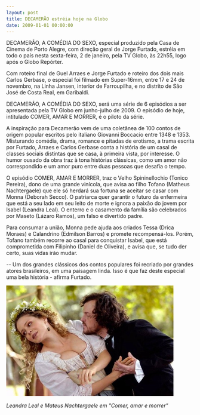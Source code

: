 ```yaml
---
layout: post
title: DECAMERÃO estréia hoje na Globo
date: 2009-01-01 00:00:00
---
```

DECAMERÃO, A COMÉDIA DO SEXO, especial produzido pela Casa de Cinema de Porto Alegre, com direção geral de Jorge Furtado, estréia em todo o país nesta sexta-feira, 2 de janeiro, pela TV Globo, às 22h55, logo após o Globo Repórter.

Com roteiro final de Guel Arraes e Jorge Furtado e roteiro dos dois mais Carlos Gerbase, o especial foi filmado em Super-16mm, entre 17 e 24 de novembro, na Linha Jansen, interior de Farroupilha, e no distrito de São José de Costa Real, em Garibaldi.

DECAMERÃO, A COMÉDIA DO SEXO, será uma série de 6 episódios a ser apresentada pela TV Globo em junho-julho de 2009. O episódio de hoje, intitulado COMER, AMAR E MORRER, é o piloto da série.

A inspiração para Decamerão vem de uma coletânea de 100 contos de origem popular escritos pelo italiano Giovanni Boccacio entre 1348 e 1353. Misturando comédia, drama, romance e pitadas de erotismo, a trama escrita por Furtado, Arraes e Carlos Gerbase conta a história de um casal de classes sociais distintas que se casa, à primeira vista, por interesse. O humor ousado da obra traz à tona histórias clássicas, como um amor não correspondido e um amor puro entre duas pessoas que desafia o tempo.

O episódio COMER, AMAR E MORRER, traz o Velho Spininellochio (Tonico Pereira), dono de uma grande vinícola, que avisa ao filho Tofano (Matheus Nachtergaele) que ele só herdará sua fortuna se aceitar se casar com Monna (Deborah Secco). O patriarca quer garantir o futuro da enfermeira que está a seu lado em seu leito de morte e ignora a paixão do jovem por Isabel (Leandra Leal). O enterro e o casamento da família são celebrados por Maseto (Lázaro Ramos), um falso e divertido padre.

Para consumar a união, Monna pede ajuda aos criados Tessa (Drica Moraes) e Calandrino (Edmilson Barros) e promete recompensá-los. Porém, Tofano também recorre ao casal para conquistar Isabel, que está comprometida com Filipinho (Daniel de Oliveira), e avisa que, se tudo der certo, suas vidas irão mudar.

\-- Um dos grandes clássicos dos contos populares foi recriado por grandes atores brasileiros, em uma paisagem linda. Isso é que faz deste especial uma bela história - afirma Furtado.

![](/uploads/decam-estreia.jpg)

*Leandra Leal e Mateus Nachtergaele em "Comer, amar e morrer"*